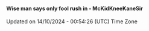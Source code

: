 #### Wise man says only fool rush in - McKidKneeKaneSir
Updated on 14/10/2024 - 00:54:26 (UTC) Time Zone
